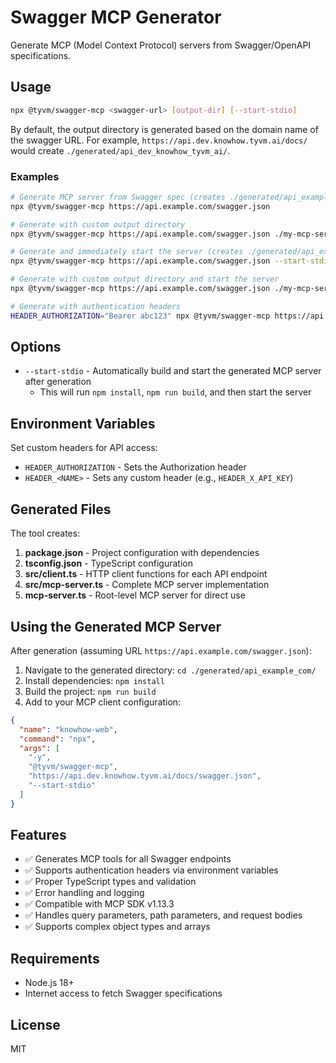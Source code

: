 # Swagger MCP Generator

Generate MCP (Model Context Protocol) servers from Swagger/OpenAPI specifications.

## Usage

```bash
npx @tyvm/swagger-mcp <swagger-url> [output-dir] [--start-stdio]
```

By default, the output directory is generated based on the domain name of the swagger URL. For example, `https://api.dev.knowhow.tyvm.ai/docs/` would create `./generated/api_dev_knowhow_tyvm_ai/`.

### Examples

```bash
# Generate MCP server from Swagger spec (creates ./generated/api_example_com/)
npx @tyvm/swagger-mcp https://api.example.com/swagger.json

# Generate with custom output directory
npx @tyvm/swagger-mcp https://api.example.com/swagger.json ./my-mcp-server

# Generate and immediately start the server (creates ./generated/api_example_com/)
npx @tyvm/swagger-mcp https://api.example.com/swagger.json --start-stdio

# Generate with custom output directory and start the server
npx @tyvm/swagger-mcp https://api.example.com/swagger.json ./my-mcp-server --start-stdio

# Generate with authentication headers
HEADER_AUTHORIZATION="Bearer abc123" npx @tyvm/swagger-mcp https://api.example.com/swagger.json
```

## Options

- `--start-stdio` - Automatically build and start the generated MCP server after generation
  - This will run `npm install`, `npm run build`, and then start the server

## Environment Variables

Set custom headers for API access:

- `HEADER_AUTHORIZATION` - Sets the Authorization header
- `HEADER_<NAME>` - Sets any custom header (e.g., `HEADER_X_API_KEY`)

## Generated Files

The tool creates:

1. **package.json** - Project configuration with dependencies
2. **tsconfig.json** - TypeScript configuration
3. **src/client.ts** - HTTP client functions for each API endpoint
4. **src/mcp-server.ts** - Complete MCP server implementation
5. **mcp-server.ts** - Root-level MCP server for direct use

## Using the Generated MCP Server

After generation (assuming URL `https://api.example.com/swagger.json`):

1. Navigate to the generated directory: `cd ./generated/api_example_com/`
2. Install dependencies: `npm install`
3. Build the project: `npm run build`
4. Add to your MCP client configuration:

```json
{
  "name": "knowhow-web",
  "command": "npx",
  "args": [
    "-y",
    "@tyvm/swagger-mcp",
    "https://api.dev.knowhow.tyvm.ai/docs/swagger.json",
    "--start-stdio"
  ]
}
```

## Features

- ✅ Generates MCP tools for all Swagger endpoints
- ✅ Supports authentication headers via environment variables
- ✅ Proper TypeScript types and validation
- ✅ Error handling and logging
- ✅ Compatible with MCP SDK v1.13.3
- ✅ Handles query parameters, path parameters, and request bodies
- ✅ Supports complex object types and arrays

## Requirements

- Node.js 18+
- Internet access to fetch Swagger specifications

## License

MIT
